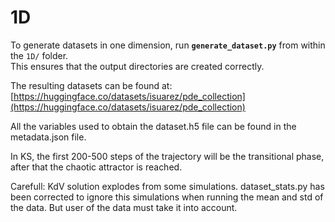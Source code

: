 # 1D

To generate datasets in one dimension, run **`generate_dataset.py`** from within the `1D/` folder.  
This ensures that the output directories are created correctly.

The resulting datasets can be found at:  
[https://huggingface.co/datasets/isuarez/pde_collection](https://huggingface.co/datasets/isuarez/pde_collection)

All the variables used to obtain the dataset.h5 file can be found in the metadata.json file.

In KS, the first 200-500 steps of the trajectory will be the transitional phase, after that the chaotic attractor is reached.

Carefull: KdV solution explodes from some simulations. dataset_stats.py has been corrected to ignore this simulations when running the mean and std of the data. But user of the data must take it into account.